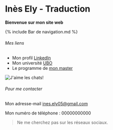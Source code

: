 # Inès Ely - Traduction


**Bienvenue sur mon site web**

{% include Bar de navigation.md %}

###### Mes liens
* Mon profil [LinkedIn](https://www.linkedin.com/in/inès-ely-5323132b1/)
* Mon université [UBO](https://www.univ-brest.fr/fr)
* Le programme de [mon master](https://formations.univ-brest.fr/fr/index/arts-lettres-langues-ALL/master-XB/master-mention-traduction-et-interpretation-IOMOTB9T/parcours-redaction-traduction-IOMP2P9W.html)

![J'aime les chats!](https://teeturtle.com/cdn/shop/files/I-Love-Cats_800x800_SEPS.jpg?v=1703409041)

###### Pour me contacter
Mon adresse-mail <ines.ely05@gmail.com>

Mon numéro de téléphone : 00000000000

> Ne me cherchez pas sur les réseaux sociaux.
